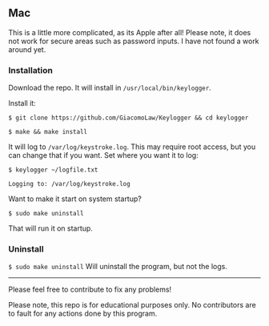 ## Mac
This is a little more complicated, as its Apple after all! Please note, it does not work for secure areas such as password inputs. I have not found a work around yet.

### Installation
Download the repo. It will install in `/usr/local/bin/keylogger`.

Install it:

`$ git clone https://github.com/GiacomoLaw/Keylogger && cd keylogger`

`$ make && make install`

It will log to `/var/log/keystroke.log`. This may require root access, but you can change that if you want. Set where you want it to log:

`$ keylogger ~/logfile.txt`

`Logging to: /var/log/keystroke.log`

Want to make it start on system startup?

`$ sudo make uninstall`

That will run it on startup.

### Uninstall
`$ sudo make uninstall`
Will uninstall the program, but not the logs.

---

Please feel free to contribute to fix any problems!

Please note, this repo is for educational purposes only. No contributors are to fault for any actions done by this program.
